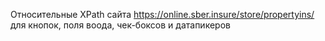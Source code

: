 Относительные XPath сайта https://online.sber.insure/store/propertyins/ для кнопок, поля воода, чек-боксов и датапикеров
